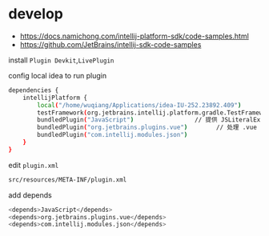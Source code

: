 # develop
* https://docs.namichong.com/intellij-platform-sdk/code-samples.html
* https://github.com/JetBrains/intellij-sdk-code-samples


install `Plugin Devkit`,`LivePlugin`

config local idea to run plugin

```sh
dependencies {
    intellijPlatform {
        local("/home/wuqiang/Applications/idea-IU-252.23892.409")
        testFramework(org.jetbrains.intellij.platform.gradle.TestFrameworkType.Platform)
        bundledPlugin("JavaScript")                 // 提供 JSLiteralExpression 等 JS PSI
        bundledPlugin("org.jetbrains.plugins.vue")        // 处理 .vue / 模板内注入的 JS
        bundledPlugin("com.intellij.modules.json")
    }
}
```

edit `plugin.xml`

```sh
src/resources/META-INF/plugin.xml
```

add depends
```sh
<depends>JavaScript</depends>
<depends>org.jetbrains.plugins.vue</depends>
<depends>com.intellij.modules.json</depends>
```


